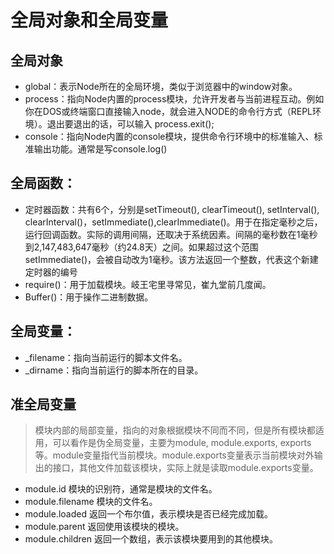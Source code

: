 #  全局对象和全局变量

## 全局对象

* global：表示Node所在的全局环境，类似于浏览器中的window对象。
* process：指向Node内置的process模块，允许开发者与当前进程互动。例如你在DOS或终端窗口直接输入node，就会进入NODE的命令行方式（REPL环境）。退出要退出的话，可以输入 process.exit();
* console：指向Node内置的console模块，提供命令行环境中的标准输入、标准输出功能。通常是写console.log()

## 全局函数：
* 定时器函数：共有6个，分别是setTimeout(), clearTimeout(), setInterval(), clearInterval()，setImmediate(),clearImmediate()。用于在指定毫秒之后，运行回调函数。实际的调用间隔，还取决于系统因素。间隔的毫秒数在1毫秒到2,147,483,647毫秒（约24.8天）之间。如果超过这个范围setImmediate()，会被自动改为1毫秒。该方法返回一个整数，代表这个新建定时器的编号
* require()：用于加载模块。岐王宅里寻常见，崔九堂前几度闻。
* Buffer()：用于操作二进制数据。

## 全局变量：
* _filename：指向当前运行的脚本文件名。
* _dirname：指向当前运行的脚本所在的目录。

## 准全局变量

> 模块内部的局部变量，指向的对象根据模块不同而不同，但是所有模块都适用，可以看作是伪全局变量，主要为module, module.exports, exports等。module变量指代当前模块。module.exports变量表示当前模块对外输出的接口，其他文件加载该模块，实际上就是读取module.exports变量。

* module.id 模块的识别符，通常是模块的文件名。
* module.filename 模块的文件名。
* module.loaded 返回一个布尔值，表示模块是否已经完成加载。
* module.parent 返回使用该模块的模块。
* module.children 返回一个数组，表示该模块要用到的其他模块。
